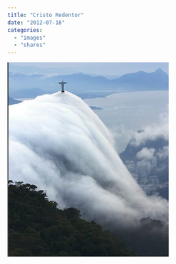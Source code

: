```yaml
---
title: "Cristo Redentor"
date: "2012-07-18"
categories: 
  - "images"
  - "shares"
---
```


![](images/tumblr_m7avk5tPGV1qz4vrlo1_400.jpg)
